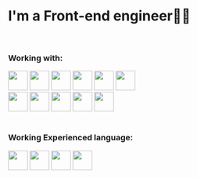 # I'm a Front-end engineer🙋‍♂️
<br>

### Working with:

<img src="https://img.shields.io/badge/React-000000?style=flat-square&logo=React&logoColor=3DB7CC" height='40'/></a>
<img src="https://img.shields.io/badge/Redux-000000?style=flat-square&logo=Redux&logoColor=A566FF" height='40'/></a>
<img src="https://img.shields.io/badge/Javascript-000000?style=flat-square&logo=Javascript&logoColor=yellow" height='40'/></a>
<img src="https://img.shields.io/badge/Koa-black?style=flat-square&logo=Koa&logoColor=white" height='40'/></a>
<img src="https://img.shields.io/badge/Nodejs-black?style=flat-square&logo=Node.js&logoColor=2F9D27" height='40'/></a>
<img src="https://img.shields.io/badge/HTML-black?style=flat-square&logo=Html5&logoColor=F29661" height='40'/></a><br/>
<img src="https://img.shields.io/badge/MongoDB-black?style=flat-square&logo=Mongodb&logoColor=2F9D27" height='40'/></a>
<img src="https://img.shields.io/badge/CSS3-black?style=flat-square&logo=Css3&logoColor=yellow" height='40'/></a>
<img src="https://img.shields.io/badge/Typescript-black?style=flat-square&logo=Typescript&logoColor=blue" height='40'/></a>
<img src="https://img.shields.io/badge/Styledcomponents-black?style=flat-square&logo=Styledcomponents&logoColor=FFE08C" height='40'/></a>
<img src="https://img.shields.io/badge/AWS-black?style=flat-square&logo=amazon-aws&logoColor=white" height='40'/></a><br/>
<br>

### Working Experienced language:
<img src="https://emojipedia-us.s3.dualstack.us-west-1.amazonaws.com/thumbs/120/apple/285/flag-south-korea_1f1f0-1f1f7.png" width='40'></a>
<img src="https://emojipedia-us.s3.dualstack.us-west-1.amazonaws.com/thumbs/120/apple/285/flag-united-states_1f1fa-1f1f8.png" width='40'></a>
<img src="https://emojipedia-us.s3.dualstack.us-west-1.amazonaws.com/thumbs/120/apple/285/flag-japan_1f1ef-1f1f5.png" width='40'></a>
<img src="https://emojipedia-us.s3.dualstack.us-west-1.amazonaws.com/thumbs/120/apple/285/flag-china_1f1e8-1f1f3.png" width='40'></a>

